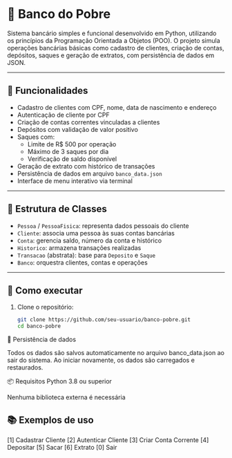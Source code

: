 # 💸 Banco do Pobre

Sistema bancário simples e funcional desenvolvido em Python, utilizando os princípios da Programação Orientada a Objetos (POO). O projeto simula operações bancárias básicas como cadastro de clientes, criação de contas, depósitos, saques e geração de extratos, com persistência de dados em JSON.

---

## 🧠 Funcionalidades

- Cadastro de clientes com CPF, nome, data de nascimento e endereço
- Autenticação de cliente por CPF
- Criação de contas correntes vinculadas a clientes
- Depósitos com validação de valor positivo
- Saques com:
  - Limite de R$ 500 por operação
  - Máximo de 3 saques por dia
  - Verificação de saldo disponível
- Geração de extrato com histórico de transações
- Persistência de dados em arquivo `banco_data.json`
- Interface de menu interativo via terminal

---

## 🧱 Estrutura de Classes

- `Pessoa` / `PessoaFisica`: representa dados pessoais do cliente
- `Cliente`: associa uma pessoa às suas contas bancárias
- `Conta`: gerencia saldo, número da conta e histórico
- `Historico`: armazena transações realizadas
- `Transacao` (abstrata): base para `Deposito` e `Saque`
- `Banco`: orquestra clientes, contas e operações

---

## 🚀 Como executar

1. Clone o repositório:
   ```bash
   git clone https://github.com/seu-usuario/banco-pobre.git
   cd banco-pobre


💾 Persistência de dados

Todos os dados são salvos automaticamente no arquivo banco_data.json ao sair do sistema. Ao iniciar novamente, os dados são carregados e restaurados.

📦 Requisitos
Python 3.8 ou superior

Nenhuma biblioteca externa é necessária

## 📚 Exemplos de uso

  [1] Cadastrar Cliente
  [2] Autenticar Cliente
  [3] Criar Conta Corrente
  [4] Depositar
  [5] Sacar
  [6] Extrato
  [0] Sair

